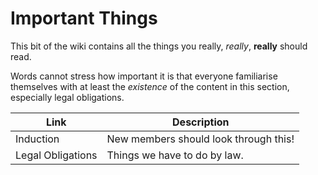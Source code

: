 # Important Things

This bit of the wiki contains all the things you really, _really_, **really** should read.

Words cannot stress how important it is that everyone familiarise themselves with at least the _existence_ of the content in this section, especially legal obligations.

| Link              | Description                           |
| ----------------- | ------------------------------------- |
| Induction         | New members should look through this! |
| Legal Obligations | Things we have to do by law.          |
